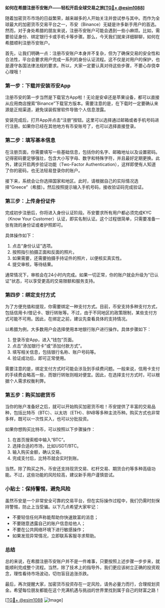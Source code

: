 **如何在希腊注册币安账户——轻松开启全球交易之旅[[TG💪+ @esim1088](https://t.me/s/esim1088)]**

随着加密货币市场的日益繁荣，越来越多的人开始关注并尝试参与其中。而作为全球最大的加密货币交易平台之一，币安（Binance）无疑是许多新手用户的首选。然而，对于身处希腊的朋友来说，注册币安账户可能会遇到一些小麻烦。比如，需要验证身份、绑定银行卡或手机卡等步骤。那么，今天我们就来详细聊聊，如何在希腊顺利注册币安账户。

首先，让我们明确一点：注册币安账户本身并不复杂，但为了确保交易的安全性和合法性，平台会要求用户完成一系列的身份认证流程。这不仅是对用户的保护，也是遵守各国法律法规的要求。所以，大家一定要认真对待这些步骤，不要心存侥幸心理哦！

### 第一步：下载并安装币安App

注册币安的第一步当然是下载官方App啦！无论是安卓还是苹果设备，都可以直接从应用商店搜索“Binance”下载官方版本。需要注意的是，在下载时一定要确认来源是正规渠道，避免误装假冒软件导致个人信息泄露。

安装完成后，打开App并点击“注册”按钮。这里可以选择通过邮箱或者手机号码进行注册。如果你已经在其他地方有币安账号了，也可以选择直接登录。

### 第二步：填写基本信息

在注册页面，你需要填写一些基础信息，包括你的名字、邮箱地址以及设置密码。记得密码要足够强壮，包含大小写字母、数字和特殊字符，并且最好定期更换。此外，建议开启两步验证功能（Two-Factor Authentication），这样即使有人知道了你的密码，也无法轻易登录你的账户。

接下来，系统会让你选择国家和地区。此时，请根据自己的实际情况选择“Greece”（希腊）。然后按照提示输入手机号码，接收验证码完成验证。

### 第三步：上传身份证件

完成初步注册后，你将进入身份认证阶段。币安要求所有用户都必须完成KYC（Know Your Customer）认证，即实名制认证。这个过程很简单，只需要准备一张有效的身份证或者护照即可。

具体操作如下：
1. 点击“身份认证”选项。
2. 按照指引拍摄正面和反面的照片。
3. 如果需要，还需要拍摄手持证件的照片，以便核实真实性。
4. 提交审核，等待结果。

通常情况下，审核会在24小时内完成。如果一切正常，你的账户就会升级为“已认证”状态，可以享受更高的交易限额和服务支持。

### 第四步：绑定支付方式

为了方便充值和提现，你需要绑定一种支付方式。目前，币安支持多种支付方式，包括信用卡/借记卡、银行转账等。不过，由于不同地区的政策限制，某些支付方式可能不可用。因此，在绑定之前，建议先查看具体的支持情况。

以希腊为例，大多数用户会选择使用本地银行账户进行操作。具体步骤如下：
1. 登录币安App，进入“钱包”页面。
2. 点击“添加银行卡”或“添加付款方式”。
3. 填写相关信息，包括银行名称、账户号码等。
4. 验证成功后，即可正常使用。

需要注意的是，绑定支付方式时可能会涉及到手续费问题。一般来说，信用卡支付的手续费会略高一些，而银行转账则相对便宜。因此，在选择支付方式时，可以根据个人需求权衡利弊。

### 第五步：购买加密货币

当你的账户准备好之后，就可以开始购买加密货币啦！币安提供了丰富的交易品种，包括比特币（BTC）、以太坊（ETH）、BNB等多种主流币种。购买方式也非常多样，既可以一次性买入，也可以分批投资。

如果你想购买比特币，可以按照以下步骤操作：
1. 在首页搜索框中输入“BTC”。
2. 选择合适的市场，比如USDT/BTC。
3. 输入购买金额，确认交易。
4. 完成支付后，比特币就会实时到账。

当然，除了购买之外，币安还支持现货交易、杠杆交易、期货合约等多种高级功能。不过，这些功能的风险较高，建议新手用户谨慎尝试。

### 小贴士：保持警惕，避免风险

虽然币安是一个非常安全可靠的交易平台，但在实际操作过程中，我们仍需时刻保持警惕，防止上当受骗。以下几点希望大家牢记：
- 不要轻信任何声称能帮助你快速致富的消息；
- 不要随意透露自己的账户信息给他人；
- 不要在公共网络环境下进行敏感操作；
- 如果发现异常情况，立即联系客服寻求帮助。

### 总结

总的来说，在希腊注册币安账户并不是一件难事，只要按照上述步骤一步步来，就能顺利完成整个流程。当然，除了技术上的指导外，我们更应该树立正确的投资观念，理性看待市场波动，切勿盲目追涨杀跌。

最后，再次提醒大家，加密货币投资存在一定风险，请务必量力而行，合理规划资金。希望每位朋友都能在这个充满机遇与挑战的世界里找到属于自己的财富之路！

[[TG💪+ @esim1088](https://t.me/s/esim1088) ![Image](https://i.postimg.cc/4NQfJmqS/Snipaste-2025-05-13-00-14-12.png)]